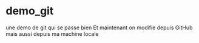 # demo_git
une demo de git qui se passe bien
Et maintenant on modifie depuis GitHub
mais aussi depuis ma machine locale